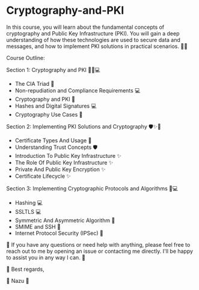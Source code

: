 # Cryptography-and-PKI
In this course, you will learn about the fundamental concepts of cryptography and Public Key Infrastructure (PKI). You will gain a deep understanding of how these technologies are used to secure data and messages, and how to implement PKI solutions in practical scenarios. 🥳🎁

Course Outline:

Section 1: Cryptography and PKI 🚀🔐💻
- The CIA Triad 🔐 
- Non-repudiation and Compliance Requirements 💻
- Cryptography and PKI 🚀 
- Hashes and Digital Signatures 💻 
- Cryptography Use Cases 🚀 

Section 2: Implementing PKI Solutions and Cryptography 🛡️✨🍄
- Certificate Types And Usage 🍄
- Understanding Trust Concepts 🛡️
- Introduction To Public Key Infrastructure ✨
- The Role Of Public Key Infrastructure ✨
- Private And Public Key Encryption ✨
- Certificate Lifecycle ✨ 

Section 3: Implementing Cryptographic Protocols and Algorithms 🔐💻
- Hashing 💻 
- SSLTLS 💻 
- Symmetric And Asymmetric Algorithm 🔐 
- SMIME and SSH 🔐
- Internet Protocol Security (IPSec) 🔐

🌟 If you have any questions or need help with anything, please feel free to reach out to me by opening an issue or contacting me directly. I'll be happy to assist you in any way I can. 🌟

🎉 Best regards,

🌠 Nazu 🌠
